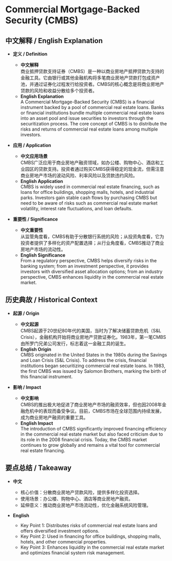 # Commercial Mortgage-Backed Security (CMBS)

## 中文解释 / English Explanation

* **定义 / Definition**  
  - **中文解释**  
    商业抵押贷款支持证券（CMBS）是一种以商业房地产抵押贷款为支持的金融工具。它由银行或其他金融机构将多笔商业房地产贷款打包成资产池，并通过证券化过程发行给投资者。CMBS的核心概念是将商业房地产贷款的风险和收益分散给多个投资者。  
  - **English Explanation**  
    A Commercial Mortgage-Backed Security (CMBS) is a financial instrument backed by a pool of commercial real estate loans. Banks or financial institutions bundle multiple commercial real estate loans into an asset pool and issue securities to investors through the securitization process. The core concept of CMBS is to distribute the risks and returns of commercial real estate loans among multiple investors.

* **应用 / Application**  
  - **中文应用场景**  
    CMBS广泛应用于商业房地产融资领域，如办公楼、购物中心、酒店和工业园区的贷款支持。投资者通过购买CMBS获得稳定的现金流，但需注意商业房地产市场的波动风险、利率风险以及贷款违约风险。  
  - **English Application**  
    CMBS is widely used in commercial real estate financing, such as loans for office buildings, shopping malls, hotels, and industrial parks. Investors gain stable cash flows by purchasing CMBS but need to be aware of risks such as commercial real estate market volatility, interest rate fluctuations, and loan defaults.

* **重要性 / Significance**  
  - **中文重要性**  
    从监管角度看，CMBS有助于分散银行系统的风险；从投资角度看，它为投资者提供了多样化的资产配置选择；从行业角度看，CMBS推动了商业房地产市场的流动性。  
  - **English Significance**  
    From a regulatory perspective, CMBS helps diversify risks in the banking system; from an investment perspective, it provides investors with diversified asset allocation options; from an industry perspective, CMBS enhances liquidity in the commercial real estate market.

## 历史典故 / Historical Context

* **起源 / Origin**  
  - **中文起源**  
    CMBS起源于20世纪80年代的美国，当时为了解决储蓄贷款危机（S&L Crisis），金融机构开始将商业房地产贷款证券化。1983年，第一笔CMBS由所罗门兄弟公司发行，标志着这一金融工具的诞生。  
  - **English Origin**  
    CMBS originated in the United States in the 1980s during the Savings and Loan Crisis (S&L Crisis). To address the crisis, financial institutions began securitizing commercial real estate loans. In 1983, the first CMBS was issued by Salomon Brothers, marking the birth of this financial instrument.

* **影响 / Impact**  
  - **中文影响**  
    CMBS的推出极大地促进了商业房地产市场的融资效率，但也因2008年金融危机中的表现而备受争议。目前，CMBS市场在全球范围内持续发展，成为商业房地产融资的重要工具。  
  - **English Impact**  
    The introduction of CMBS significantly improved financing efficiency in the commercial real estate market but also faced criticism due to its role in the 2008 financial crisis. Today, the CMBS market continues to grow globally and remains a vital tool for commercial real estate financing.

## 要点总结 / Takeaway

* **中文**  
  - 核心价值：分散商业房地产贷款风险，提供多样化投资选择。  
  - 使用场景：办公楼、购物中心、酒店等商业房地产融资。  
  - 延伸意义：推动商业房地产市场流动性，优化金融系统风险管理。  

* **English**  
  - Key Point 1: Distributes risks of commercial real estate loans and offers diversified investment options.  
  - Key Point 2: Used in financing for office buildings, shopping malls, hotels, and other commercial properties.  
  - Key Point 3: Enhances liquidity in the commercial real estate market and optimizes financial system risk management.